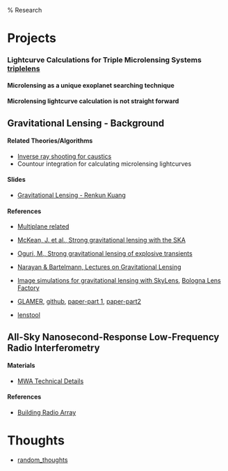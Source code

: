 % Research

# Projects

### Lightcurve Calculations for Triple Microlensing Systems [triplelens](https://github.com/rkkuang/triplelens)

#### Microlensing as a unique exoplanet searching technique

#### Microlensing lightcurve calculation is not straight forward

## Gravitational Lensing - Background

#### Related Theories/Algorithms

- [Inverse ray shooting for caustics]()
- Countour integration for calculating microlensing lightcurves

#### Slides

- [Gravitational Lensing - Renkun Kuang](../notes/local_files/GravLens_RenkunKuang.pdf)

#### References

- [Multiplane related](../notes/local_files/multiplane_link.txt)

- [McKean, J. et al., Strong gravitational lensing with the SKA](https://arxiv.org/abs/1502.03362)
- [Oguri, M., Strong gravitational lensing of explosive transients](https://arxiv.org/abs/1907.06830)
- [Narayan & Bartelmann, Lectures on Gravitational Lensing](https://arxiv.org/abs/astro-ph/9606001)
- [Image simulations for gravitational lensing with SkyLens](https://arxiv.org/pdf/1805.05481.pdf), [Bologna Lens Factory](http://metcalf1.difa.unibo.it/blf-portal/index.html)
- [GLAMER](http://glenco.github.io/glamer/), [github](https://github.com/glenco/glamer), [paper-part 1](https://arxiv.org/abs/1312.1128), [paper-part2](https://arxiv.org/abs/1312.1536)
- [lenstool](https://projets.lam.fr/projects/lenstool/wiki)

## All-Sky Nanosecond-Response Low-Frequency Radio Interferometry

#### Materials

- [MWA Technical Details](MWAtechdetail.txt)

#### References

- [Building Radio Array](../notes/local_files/build_radio_array.html)

# Thoughts

- [random_thoughts]()